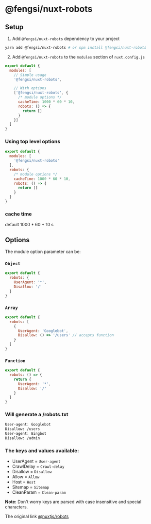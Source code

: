 # @fengsi/nuxt-robots

## Setup

1. Add `@fengsi/nuxt-robots` dependency to your project

```bash
yarn add @fengsi/nuxt-robots # or npm install @fengsi/nuxt-robots
```

2. Add `@fengsi/nuxt-robots` to the `modules` section of `nuxt.config.js`

```js
export default {
  modules: [
    // Simple usage
    '@fengsi/nuxt-robots',

    // With options
    ['@fengsi/nuxt-robots', { 
      /* module options */
      cacheTime: 1000 * 60 * 10,
      robots: () => {
        return []
      }
    }]
  ]
}
```

### Using top level options

```js
export default {
  modules: [
    '@fengsi/nuxt-robots'
  ],
  robots: {
    /* module options */
    cacheTime: 1000 * 60 * 10,
    robots: () => {
      return []
    }
  }
}
```
### cache time

default 1000 * 60 * 10 s

## Options

The module option parameter can be:

### `Object`

```js
export default {
  robots: {
    UserAgent: '*',
    Disallow: '/'
  }
}
```

### `Array`

```js
export default {
  robots: [
    {
      UserAgent: 'Googlebot',
      Disallow: () => '/users' // accepts function
    }
  ]
}
```

### `Function`

```js
export default {
  robots: () => {
    return {
      UserAgent: '*',
      Disallow: '/'
    }
  }
}
```

### Will generate a /robots.txt

```bash
User-agent: Googlebot
Disallow: /users
User-agent: Bingbot
Disallow: /admin
```

### The keys and values available:

- UserAgent = `User-agent`
- CrawlDelay = `Crawl-delay`
- Disallow = `Disallow`
- Allow = `Allow`
- Host = `Host`
- Sitemap = `Sitemap`
- CleanParam = `Clean-param`

**Note:** Don't worry keys are parsed with case insensitive and special characters.

The original link [@nuxtjs/robots](https://github.com/wusongliang/robots-module)
